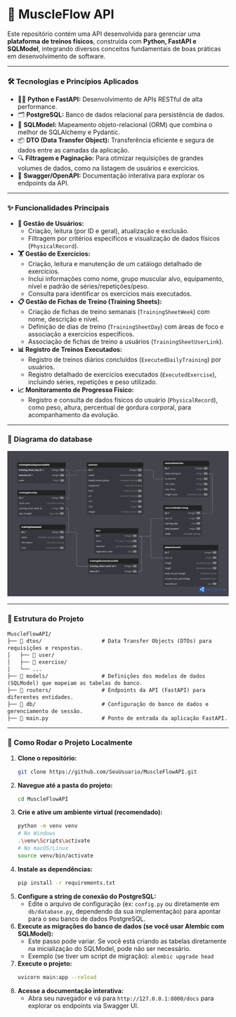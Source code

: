# 🚀 MuscleFlow API

Este repositório contém uma API desenvolvida para gerenciar uma **plataforma de treinos físicos**, construída com **Python, FastAPI e SQLModel**, integrando diversos conceitos fundamentais de boas práticas em desenvolvimento de software.

---

### 🛠️ Tecnologias e Princípios Aplicados

* 🧑‍💻 **Python e FastAPI:** Desenvolvimento de APIs RESTful de alta performance.
* 🗂️ **PostgreSQL:** Banco de dados relacional para persistência de dados.
* 🔄 **SQLModel:** Mapeamento objeto-relacional (ORM) que combina o melhor de SQLAlchemy e Pydantic.
* 📦 **DTO (Data Transfer Object):** Transferência eficiente e segura de dados entre as camadas da aplicação.
* 🔍 **Filtragem e Paginação:** Para otimizar requisições de grandes volumes de dados, como na listagem de usuários e exercícios.
* 📖 **Swagger/OpenAPI:** Documentação interativa para explorar os endpoints da API.

---

### ✨ Funcionalidades Principais

* **👤 Gestão de Usuários:**
    * Criação, leitura (por ID e geral), atualização e exclusão.
    * Filtragem por critérios específicos e visualização de dados físicos (`PhysicalRecord`).
* **🏋️ Gestão de Exercícios:**
    * Criação, leitura e manutenção de um catálogo detalhado de exercícios.
    * Inclui informações como nome, grupo muscular alvo, equipamento, nível e padrão de séries/repetições/peso.
    * Consulta para identificar os exercícios mais executados.
* **📋 Gestão de Fichas de Treino (Training Sheets):**
    * Criação de fichas de treino semanais (`TrainingSheetWeek`) com nome, descrição e nível.
    * Definição de dias de treino (`TrainingSheetDay`) com áreas de foco e associação a exercícios específicos.
    * Associação de fichas de treino a usuários (`TrainingSheetUserLink`).
* **📊 Registro de Treinos Executados:**
    * Registro de treinos diários concluídos (`ExecutedDailyTraining`) por usuários.
    * Registro detalhado de exercícios executados (`ExecutedExercise`), incluindo séries, repetições e peso utilizado.
* **📈 Monitoramento de Progresso Físico:**
    * Registro e consulta de dados físicos do usuário (`PhysicalRecord`), como peso, altura, percentual de gordura corporal, para acompanhamento da evolução.

---
### 💾 Diagrama do database

![Diagrama](ModeloDB.png)

---

### 📂 Estrutura do Projeto

```
MuscleFlowAPI/
├── 📂 dtos/                   # Data Transfer Objects (DTOs) para requisições e respostas.
│   ├── 📂 user/
│   ├── 📂 exercise/
│   └── ...
├── 📂 models/                 # Definições dos modelos de dados (SQLModel) que mapeiam as tabelas do banco.
├── 📂 routers/                # Endpoints da API (FastAPI) para diferentes entidades.
├── 📂 db/                     # Configuração do banco de dados e gerenciamento de sessão.
├── 📄 main.py                 # Ponto de entrada da aplicação FastAPI.
```

---

### 🚀 Como Rodar o Projeto Localmente

1.  **Clone o repositório:**
    ```bash
    git clone https://github.com/SeuUsuario/MuscleFlowAPI.git
    ```
2.  **Navegue até a pasta do projeto:**
    ```bash
    cd MuscleFlowAPI
    ```
3.  **Crie e ative um ambiente virtual (recomendado):**
    ```bash
    python -m venv venv
    # No Windows
    .\venv\Scripts\activate
    # No macOS/Linux
    source venv/bin/activate
    ```
4.  **Instale as dependências:**
    ```bash
    pip install -r requirements.txt
    ```
5.  **Configure a string de conexão do PostgreSQL:**
    * Edite o arquivo de configuração (ex: `config.py` ou diretamente em `db/database.py`, dependendo da sua implementação) para apontar para o seu banco de dados PostgreSQL.
6.  **Execute as migrações do banco de dados (se você usar Alembic com SQLModel):**
    * Este passo pode variar. Se você está criando as tabelas diretamente na inicialização do SQLModel, pode não ser necessário.
    * Exemplo (se tiver um script de migração): `alembic upgrade head`
7.  **Execute o projeto:**
    ```bash
    uvicorn main:app --reload
    ```
8.  **Acesse a documentação interativa:**
    * Abra seu navegador e vá para `http://127.0.0.1:8000/docs` para explorar os endpoints via Swagger UI.